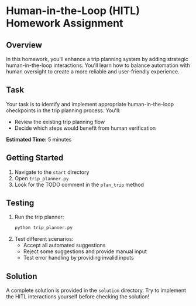# Human-in-the-Loop (HITL) Homework Assignment

## Overview
In this homework, you'll enhance a trip planning system by adding strategic human-in-the-loop interactions. You'll learn how to balance automation with human oversight to create a more reliable and user-friendly experience.

## Task
Your task is to identify and implement appropriate human-in-the-loop checkpoints in the trip planning process. You'll:
- Review the existing trip planning flow
- Decide which steps would benefit from human verification

**Estimated Time:** 5 minutes

## Getting Started
1. Navigate to the `start` directory
2. Open `trip_planner.py`
3. Look for the TODO comment in the `plan_trip` method

## Testing
1. Run the trip planner:
   ```bash
   python trip_planner.py
   ```
2. Test different scenarios:
   - Accept all automated suggestions
   - Reject some suggestions and provide manual input
   - Test error handling by providing invalid inputs

## Solution
A complete solution is provided in the `solution` directory. Try to implement the HITL interactions yourself before checking the solution!
